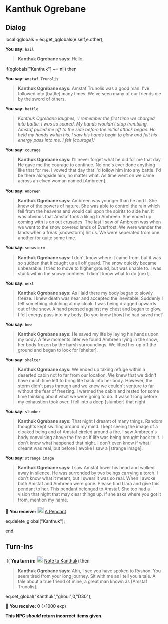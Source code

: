 # Kanthuk Ogrebane




## Dialog

local qglobals = eq.get_qglobals(e.self,e.other);


**You say:** `hail`



>**Kanthuk Ogrebane says:** Hello.

if(qglobals["Kanthuk"] ~= nil) then


**You say:** `Amstaf Trunolis`




>**Kanthuk Ogrebane says:** Amstaf Trunolis was a good man. I've followed into [battle] many times. We've seen many of our friends die by the sword of others.


**You say:** `battle`




>*Kanthuk Ogrebane laughes, 'I remember the first time we charged into battle. I was so scared. My hands wouldn't stop trembling. Amstaf pulled me off to the side before the initial attack began. He held my hands within his. I saw his hands begin to glow and felt his energy pass into me. I felt [courage].'*


**You say:** `courage`




>**Kanthuk Ogrebane says:** I'll never forget what he did for me that day. He gave me the courage to continue. No one's ever done anything like that for me. I vowed that day that I'd follow him into any battle. I'd be there alongside him, no matter what. As time went on we came across an elven woman named [Ambreen].


**You say:** `Ambreen`




>**Kanthuk Ogrebane says:** Ambreen was younger than he and I. She knew of the powers of nature. She was able to control the rain which fell from the heavens and would call upon the spirits to aide her. It was obvious that Amstaf took a liking to Ambreen. She ended up coming with is on out crusades. The last I saw of Ambreen was when we went to the snow covered lands of Everfrost. We were wander the lands when a freak [snowstorm] hit us. We were seperated from one another for quite some time.


**You say:** `snowstorm`




>**Kanthuk Ogrebane says:** I don't know where it came from, but it was so sudden that it caught us all off guard. The snow quickly became unbearable. I tried to move to higher ground, but was unable to. I was stuck within the snowy confines. I didn't know what to do [next].


**You say:** `next`




>**Kanthuk Ogrebane says:** As I laid there my body began to slowly freeze. I knew death was near and accepted the inevitable. Suddenly I felt something clutching at my cloak. I was being dragged upwards out of the snow. A hand pressed against my chest and began to glow. I felt energy pass into my body. Do you know [how] he had saved me?


**You say:** `how`




>**Kanthuk Ogrebane says:** He saved my life by laying his hands upon my body. A few moments later we found Ambreen lying in the snow, her body frozen by the harsh surroundings. We lifted her up off the ground and began to look for [shelter].


**You say:** `shelter`




>**Kanthuk Ogrebane says:** We ended up taking refuge within a deserted cabin not to far from our location. We knew that we didn't have much time left to bring life back into her body. However, the storm didn't pass through and we knew we couldn't venture to far without the fear of freezing. I warmed the cabin and rested for some time thinking about what we were going to do. It wasn't long before my exhaustion took over. I fell into a deep [slumber] that night.


**You say:** `slumber`




>**Kanthuk Ogrebane says:** That night I dreamt of many things. Random thoughts kept swirling around my mind. I kept seeing the image of a cloaked being and of Amstaf circled around a fire. I saw Ambreen's body convulsing above the fire as if life was being brought back to it. I don't know what happened that night. I don't even know if what i dreamt was real, but before I awoke I saw a [strange image].


**You say:** `strange image`




>**Kanthuk Ogrebane says:** I saw Amstaf lower his head and walked away in silence. He was surronded by two beings carrying a torch. I don't know what it meant, but I swear it was so real. When I awoke both Amstaf and Ambreen were gone. Please find Llara and give this pendant to her. This pendant belonged to Amstaf. She too had a vision that night that may clear things up. If she asks where you got it from, mention my name.



 &#127873; **You receive:**  <img style="background:url(/static/icons/blank_slot.gif);width:20px;height:20px;" src="/static/icons/item_1043.png" alt="" /> <a
                                href="/item/2414" data-url="2414" class="tooltip-link link">A Pendant</a>



eq.delete_global("Kanthuk");

end



## Turn-Ins





if( **You turn in:** <img style="background:url(/static/icons/blank_slot.gif);width:20px;height:20px;" src="/static/icons/item_504.png" alt="" /> <a
                                href="/item/2416" data-url="2416" class="tooltip-link link">Note to Kanthuk</a>) then


>**Kanthuk Ogrebane says:** Ahh, I see you have spoken to Ryshon. You seem tired from your long journey. Sit with me as I tell you a tale. A tale about a true friend of mine, a great man known as [Amstaf Trunolis].


eq.set_global("Kanthuk","ghoul",0,"D30");


 &#127873; **You receive:** 0 (+1000 exp)

 

**This NPC *should* return incorrect items given.**






